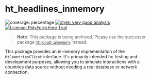 # ht_headlines_inmemory

![coverage: percentage](https://img.shields.io/badge/coverage-92-green)
[![style: very good analysis](https://img.shields.io/badge/style-very_good_analysis-B22C89.svg)](https://pub.dev/packages/very_good_analysis) 
[![License: PolyForm Free Trial](https://img.shields.io/badge/License-PolyForm%20Free%20Trial-blue)](https://polyformproject.org/licenses/free-trial/1.0.0)

> **Note:** This package is being archived. Please use the successor package [`ht-crud-inmemory`](https://github.com/headlines-toolkit/ht-crud-inmemory) instead.

This package provides an in-memory implementation of the `HtCountriesClient` interface. It's primarily intended for testing and development purposes, allowing you to simulate interactions with a countries data source without needing a real database or network connection.
